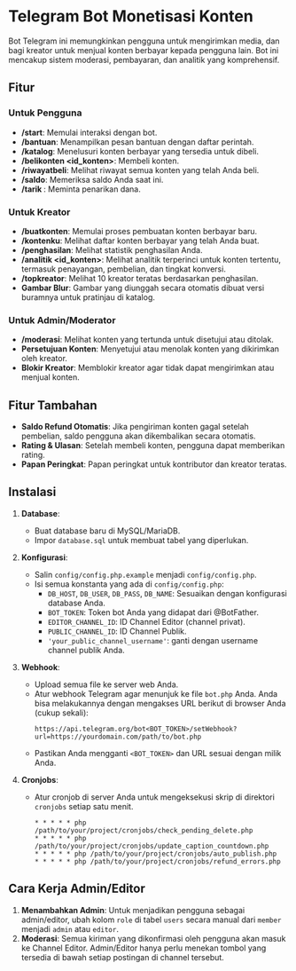 # Telegram Bot Monetisasi Konten

Bot Telegram ini memungkinkan pengguna untuk mengirimkan media, dan bagi kreator untuk menjual konten berbayar kepada pengguna lain. Bot ini mencakup sistem moderasi, pembayaran, dan analitik yang komprehensif.

## Fitur

### Untuk Pengguna
- **/start**: Memulai interaksi dengan bot.
- **/bantuan**: Menampilkan pesan bantuan dengan daftar perintah.
- **/katalog**: Menelusuri konten berbayar yang tersedia untuk dibeli.
- **/belikonten <id_konten>**: Membeli konten.
- **/riwayatbeli**: Melihat riwayat semua konten yang telah Anda beli.
- **/saldo**: Memeriksa saldo Anda saat ini.
- **/tarik <jumlah>**: Meminta penarikan dana.

### Untuk Kreator
- **/buatkonten**: Memulai proses pembuatan konten berbayar baru.
- **/kontenku**: Melihat daftar konten berbayar yang telah Anda buat.
- **/penghasilan**: Melihat statistik penghasilan Anda.
- **/analitik <id_konten>**: Melihat analitik terperinci untuk konten tertentu, termasuk penayangan, pembelian, dan tingkat konversi.
- **/topkreator**: Melihat 10 kreator teratas berdasarkan penghasilan.
- **Gambar Blur**: Gambar yang diunggah secara otomatis dibuat versi buramnya untuk pratinjau di katalog.

### Untuk Admin/Moderator
- **/moderasi**: Melihat konten yang tertunda untuk disetujui atau ditolak.
- **Persetujuan Konten**: Menyetujui atau menolak konten yang dikirimkan oleh kreator.
- **Blokir Kreator**: Memblokir kreator agar tidak dapat mengirimkan atau menjual konten.

## Fitur Tambahan
- **Saldo Refund Otomatis**: Jika pengiriman konten gagal setelah pembelian, saldo pengguna akan dikembalikan secara otomatis.
- **Rating & Ulasan**: Setelah membeli konten, pengguna dapat memberikan rating.
- **Papan Peringkat**: Papan peringkat untuk kontributor dan kreator teratas.

## Instalasi

1.  **Database**:
    *   Buat database baru di MySQL/MariaDB.
    *   Impor `database.sql` untuk membuat tabel yang diperlukan.

2.  **Konfigurasi**:
    *   Salin `config/config.php.example` menjadi `config/config.php`.
    *   Isi semua konstanta yang ada di `config/config.php`:
        *   `DB_HOST`, `DB_USER`, `DB_PASS`, `DB_NAME`: Sesuaikan dengan konfigurasi database Anda.
        *   `BOT_TOKEN`: Token bot Anda yang didapat dari @BotFather.
        *   `EDITOR_CHANNEL_ID`: ID Channel Editor (channel privat).
        *   `PUBLIC_CHANNEL_ID`: ID Channel Publik.
        *   `'your_public_channel_username'`: ganti dengan username channel publik Anda.

3.  **Webhook**:
    *   Upload semua file ke server web Anda.
    *   Atur webhook Telegram agar menunjuk ke file `bot.php` Anda. Anda bisa melakukannya dengan mengakses URL berikut di browser Anda (cukup sekali):
        ```
        https://api.telegram.org/bot<BOT_TOKEN>/setWebhook?url=https://yourdomain.com/path/to/bot.php
        ```
    *   Pastikan Anda mengganti `<BOT_TOKEN>` dan URL sesuai dengan milik Anda.

4.  **Cronjobs**:
    *   Atur cronjob di server Anda untuk mengeksekusi skrip di direktori `cronjobs` setiap satu menit.
        ```
        * * * * * php /path/to/your/project/cronjobs/check_pending_delete.php
        * * * * * php /path/to/your/project/cronjobs/update_caption_countdown.php
        * * * * * php /path/to/your/project/cronjobs/auto_publish.php
        * * * * * php /path/to/your/project/cronjobs/refund_errors.php
        ```

## Cara Kerja Admin/Editor

1.  **Menambahkan Admin**: Untuk menjadikan pengguna sebagai admin/editor, ubah kolom `role` di tabel `users` secara manual dari `member` menjadi `admin` atau `editor`.
2.  **Moderasi**: Semua kiriman yang dikonfirmasi oleh pengguna akan masuk ke Channel Editor. Admin/Editor hanya perlu menekan tombol yang tersedia di bawah setiap postingan di channel tersebut.
